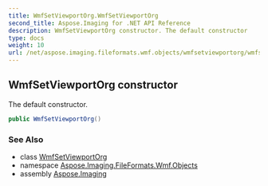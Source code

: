 ```yaml
---
title: WmfSetViewportOrg.WmfSetViewportOrg
second_title: Aspose.Imaging for .NET API Reference
description: WmfSetViewportOrg constructor. The default constructor
type: docs
weight: 10
url: /net/aspose.imaging.fileformats.wmf.objects/wmfsetviewportorg/wmfsetviewportorg/
---
```

## WmfSetViewportOrg constructor

The default constructor.

```csharp
public WmfSetViewportOrg()
```

### See Also

* class [WmfSetViewportOrg](../)
* namespace [Aspose.Imaging.FileFormats.Wmf.Objects](../../wmfsetviewportorg/)
* assembly [Aspose.Imaging](../../../)


